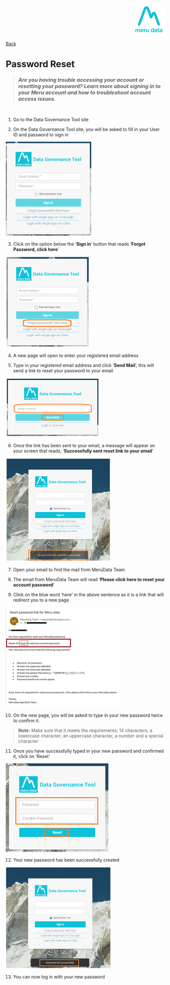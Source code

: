 <p align="Right">
  <img width="100" height="100" src="../../Media/Images/Logos/Merudata_Logo1.png">
</p>

[Back](Admin_Guides.md)

# Password Reset

> ### *Are you having trouble accessing your account or resetting your password? Learn more about signing in to your Meru account and how to troubleshoot account access issues.*
&nbsp;

1. Go to the Data Governance Tool site 

2. On the Data Governance Tool site, you will be asked to fill in your User ID and password to sign in

<p align="left">
  <img width="271" height="298" src="../../Media/Images/Help/Password_Reset/Login_Page.png">
</p>

3. Click on the option below the ‘**Sign in**’ button that reads ‘**Forgot Password, click here**’ 

<p align="left">
  <img width="265" height="288" src="../../Media/Images/Help/Password_Reset/Password Reset step 1.png">
</p>

4. A new page will open to enter your registered email address

5. Type in your registered email address and click ‘**Send Mail**’, this will send a link to reset your password to your email

<p align="left">
  <img width="297" height="189" src="../../Media/Images/Help/Password_Reset/Password Reset step 2.png">
</p>

6. Once the link has been sent to your email, a message will appear on your screen that reads, ‘**Successfully sent reset link to your email**’

<p align="left">
  <img width="333" height="328" src="../../Media/Images/Help/Password_Reset/Password Reset step 3.png">
</p>

7. Open your email to find the mail from MeruData Team

8. The email from MeruData Team will read ‘**Please click here to reset your account password**’

9.	Click on the blue word ‘here’ in the above sentence as it is a link that will redirect you to a new page 
 
<p align="left">
  <img width="365" height="317" src="../../Media/Images/Help/Password_Reset/Password Reset step 4.png">
</p>

10.	On the new page, you will be asked to type in your new password twice to confirm it. 

> **Note:** Make sure that it meets the requirements; 14 characters, a lowercase character, an uppercase character, a number and a special character

11.	Once you have successfully typed in your new password and confirmed it, click on ‘Reset’ 

<p align="left">
  <img width="326" height="280" src="../../Media/Images/Help/Password_Reset/Password Reset step 5.png">
</p>

12.	Your new password has been successfully created 

<p align="left">
  <img width="333" height="322" src="../../Media/Images/Help/Password_Reset/Password Reset step 6.png">
</p>

13.	You can now log in with your new password


&nbsp;
&nbsp;
